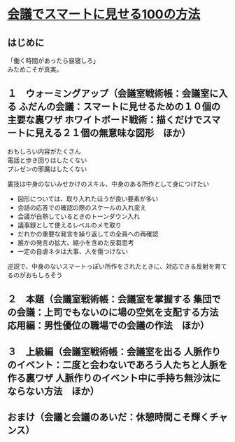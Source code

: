 # [会議でスマートに見せる100の方法](https://www.amazon.co.jp/会議でスマートに見せる100の方法-早川書房-サラ-クーパー-ebook/dp/B01MTYDZL2)

## はじめに
  「働く時間があったら昼寝しろ」  
  みためこそが真実。

## １　ウォーミングアップ（会議室戦術帳：会議室に入る ふだんの会議：スマートに見せるための１０個の主要な裏ワザ ホワイトボード戦術：描くだけでスマートに見える２１個の無意味な図形　ほか）

おもしろい内容がたくさん  
電話と歩き回りはしたくない  
プレゼンの邪魔はしたくない

裏技は中身のないみせかけのスキル、中身のある所作として身につけたい

- 図形については、取り入れたほうが良い要素が多い
- 会話の応答での確認の際のスケールの入れ変え  
- 会議が白熱しているときのトーンダウン入れ  
- 議事録として使えるレベルのメモ取り
- だれかの重要な発言を繰り返しての全員への再確認
- 誰かの発言の拡大、縮小を含めた反芻思考
- 一定の自虐ネタは大事、人を傷つけない  

逆説で、中身のないスマートっぽい所作をされたときに、対応できる反射を育てるのがおもしろそう

## ２　本題（会議室戦術帳：会議室を掌握する 集団での会議：上司でもないのに場の空気を支配する方法 応用編：男性優位の職場での会議の作法　ほか）

## ３　上級編（会議室戦術帳：会議室を出る 人脈作りのイベント：二度と会わないであろう人たちと人脈を作る裏ワザ 人脈作りのイベント中に手持ち無沙汰にならない方法　ほか）

## おまけ（会議と会議のあいだ：休憩時間こそ輝くチャンス）